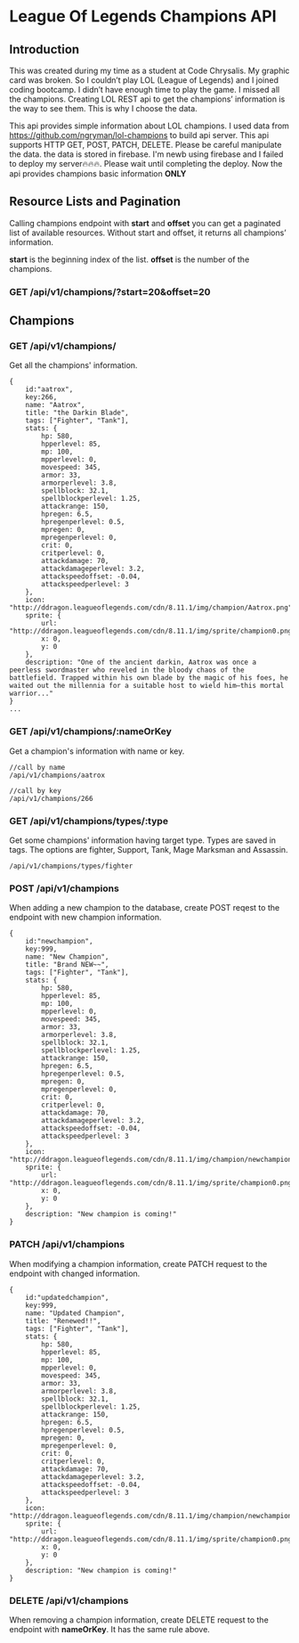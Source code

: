# League Of Legends Champions API

## Introduction

This was created during my time as a student at Code Chrysalis. My graphic card was broken. So I couldn’t play LOL (League of Legends) and I joined coding bootcamp. I didn’t have enough time to play the game. I missed all the champions. Creating LOL REST api to get the champions’ information is the way to see them. This is why I choose the data.

This api provides simple information about LOL champions. I used data from https://github.com/ngryman/lol-champions to build api server. This api supports HTTP GET, POST, PATCH, DELETE. Please be careful manipulate the data. the data is stored in firebase. I'm newb using firebase and I failed to deploy my server🔥🔥🔥. Please wait until completing the deploy. Now the api provides champions basic information **ONLY**

## Resource Lists and Pagination

Calling champions endpoint with **start** and **offset** you can get a paginated list of available resources. Without start and offset, it returns all champions’ information.

**start** is the beginning index of the list.
**offset** is the number of the champions.

### GET /api/v1/champions/?start=20&offset=20

## Champions

### GET /api/v1/champions/

Get all the champions' information.

```
{
    id:"aatrox",
    key:266,
    name: "Aatrox",
    title: "the Darkin Blade",
    tags: ["Fighter", "Tank"],
    stats: {
        hp: 580,
        hpperlevel: 85,
        mp: 100,
        mpperlevel: 0,
        movespeed: 345,
        armor: 33,
        armorperlevel: 3.8,
        spellblock: 32.1,
        spellblockperlevel: 1.25,
        attackrange: 150,
        hpregen: 6.5,
        hpregenperlevel: 0.5,
        mpregen: 0,
        mpregenperlevel: 0,
        crit: 0,
        critperlevel: 0,
        attackdamage: 70,
        attackdamageperlevel: 3.2,
        attackspeedoffset: -0.04,
        attackspeedperlevel: 3
    },
    icon: "http://ddragon.leagueoflegends.com/cdn/8.11.1/img/champion/Aatrox.png",
    sprite: {
        url: "http://ddragon.leagueoflegends.com/cdn/8.11.1/img/sprite/champion0.png",
        x: 0,
        y: 0
    },
    description: "One of the ancient darkin, Aatrox was once a peerless swordmaster who reveled in the bloody chaos of the battlefield. Trapped within his own blade by the magic of his foes, he waited out the millennia for a suitable host to wield him—this mortal warrior..."
}
...
```

### GET /api/v1/champions/:nameOrKey

Get a champion's information with name or key.

```
//call by name
/api/v1/champions/aatrox

//call by key
/api/v1/champions/266
```

### GET /api/v1/champions/types/:type

Get some champions' information having target type. Types are saved in tags. The options are fighter, Support, Tank, Mage Marksman and Assassin.

```
/api/v1/champions/types/fighter
```

### POST /api/v1/champions

When adding a new champion to the database, create POST reqest to the endpoint with new champion information.
```
{
    id:"newchampion",
    key:999,
    name: "New Champion",
    title: "Brand NEW~~",
    tags: ["Fighter", "Tank"],
    stats: {
        hp: 580,
        hpperlevel: 85,
        mp: 100,
        mpperlevel: 0,
        movespeed: 345,
        armor: 33,
        armorperlevel: 3.8,
        spellblock: 32.1,
        spellblockperlevel: 1.25,
        attackrange: 150,
        hpregen: 6.5,
        hpregenperlevel: 0.5,
        mpregen: 0,
        mpregenperlevel: 0,
        crit: 0,
        critperlevel: 0,
        attackdamage: 70,
        attackdamageperlevel: 3.2,
        attackspeedoffset: -0.04,
        attackspeedperlevel: 3
    },
    icon: "http://ddragon.leagueoflegends.com/cdn/8.11.1/img/champion/newchampion.png",
    sprite: {
        url: "http://ddragon.leagueoflegends.com/cdn/8.11.1/img/sprite/champion0.png",
        x: 0,
        y: 0
    },
    description: "New champion is coming!"
}
```

### PATCH /api/v1/champions
When modifying a champion information, create PATCH request to the endpoint with changed information.
```
{
    id:"updatedchampion",
    key:999,
    name: "Updated Champion",
    title: "Renewed!!",
    tags: ["Fighter", "Tank"],
    stats: {
        hp: 580,
        hpperlevel: 85,
        mp: 100,
        mpperlevel: 0,
        movespeed: 345,
        armor: 33,
        armorperlevel: 3.8,
        spellblock: 32.1,
        spellblockperlevel: 1.25,
        attackrange: 150,
        hpregen: 6.5,
        hpregenperlevel: 0.5,
        mpregen: 0,
        mpregenperlevel: 0,
        crit: 0,
        critperlevel: 0,
        attackdamage: 70,
        attackdamageperlevel: 3.2,
        attackspeedoffset: -0.04,
        attackspeedperlevel: 3
    },
    icon: "http://ddragon.leagueoflegends.com/cdn/8.11.1/img/champion/newchampion.png",
    sprite: {
        url: "http://ddragon.leagueoflegends.com/cdn/8.11.1/img/sprite/champion0.png",
        x: 0,
        y: 0
    },
    description: "New champion is coming!"
}
```

### DELETE /api/v1/champions
When removing a champion information, create DELETE request to the endpoint with **nameOrKey**. It has the same rule above.